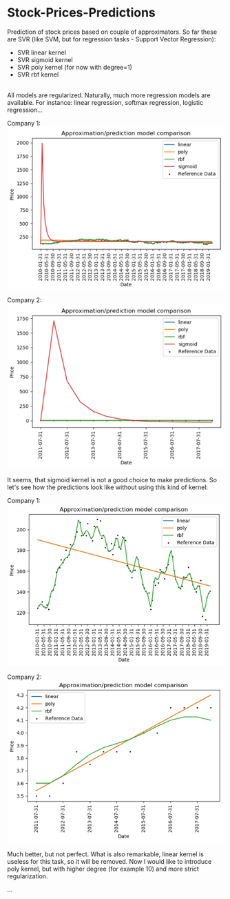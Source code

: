 # Stock-Prices-Predictions
Prediction of stock prices based on couple of approximators. So far these are SVR (like SVM, but for regression tasks - Support Vector Regression):
- SVR linear kernel
- SVR sigmoid kernel
- SVR poly kernel (for now with degree=1)
- SVR rbf kernel
<br>
All models are regularized.
Naturally, much more regression models are available. For instance: linear regression, softmax regression, logistic regression...

Company 1:
<br>
![Pic1](https://github.com/kajakIYD/Stock-Prices-Predictions/blob/master/Pic1.PNG)

Company 2:
<br>
![Pic2](https://github.com/kajakIYD/Stock-Prices-Predictions/blob/master/Pic2.PNG)

It seems, that sigmoid kernel is not a good choice to make predictions. So let's see how the predictions look like without using  this kind of kernel:

Company 1:
![Company1WithoutSigmoid](https://github.com/kajakIYD/Stock-Prices-Predictions/blob/master/Company1WithoutSigmoid.PNG)

Company 2:
![Company2WithoutSigmoid](https://github.com/kajakIYD/Stock-Prices-Predictions/blob/master/Company2WithoutSigmoid.PNG)

Much better, but not perfect. What is also remarkable, linear kernel is useless for this task, so it will be removed. Now I would like to introduce poly kernel, but with higher degree (for example 10) and more strict regularization.

...

